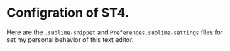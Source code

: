 # Configration of ST4.



Here are the `.sublime-snippet` and `Preferences.sublime-settings` files for set my personal behavior of this text editor.

